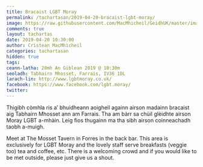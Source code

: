 ```yaml
---
title: Bracaist LGBT Moray
permalink: /tachartasan/2019-04-20-bracaist-lgbt-moray/
image: https://raw.githubusercontent.com/MacMhicheil/GeidhUK/master/images/2019-03-16-bracaist-lgbt-moray.jpg
comments: true
layout: tachartas
date: 2019-04-20 10:30:00
author: Crìstean MacMhìcheil
categories: tachartasan
hidden: true
tags:
ceann-latha: 20mh An Giblean 2019 @ 10:30m
seoladh: Tabhairn Mhosset, Farrais, IV36 1DL
larach-lin: http://www.lgbtmoray.co.uk/
facebook: https://www.facebook.com/lgbt.moray/
twitter:
---
```


Thigibh còmhla ris a’ bhuidheann aoigheil againn airson madainn bracaist aig Tabhairn Mhosset ann am Farrais. Tha am bàrr sa chùil glèidhte airson Moray LGBT a-mhàin. Leig fios thugainn ma tha sibh airson coinneachadh taobh a-muigh.

Meet at The Mosset Tavern in Forres in the back bar. This area is exclusively for LGBT Moray and the lovely staff serve breakfasts (veggie too) tea and coffee, etc. There is a welcoming crowd and if you would like to be met outside, please just give us a shout.

<!--more-->
